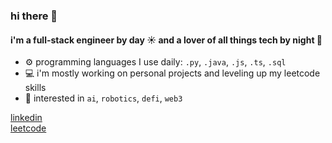 ### hi there 👋

#### i'm a full-stack engineer by day ☀️ and a lover of all things tech by night 🌙

- ⚙️ programming languages I use daily: `.py`, `.java`, `.js`, `.ts`, `.sql`
- 💻 i'm mostly working on personal projects and leveling up my leetcode skills
- 🧠 interested in `ai`, `robotics`, `defi`, `web3`

[linkedin](https://www.linkedin.com/in/adrian-castillo-bscs/)<br>
[leetcode](https://leetcode.com/u/castilloadrian/)<br>
